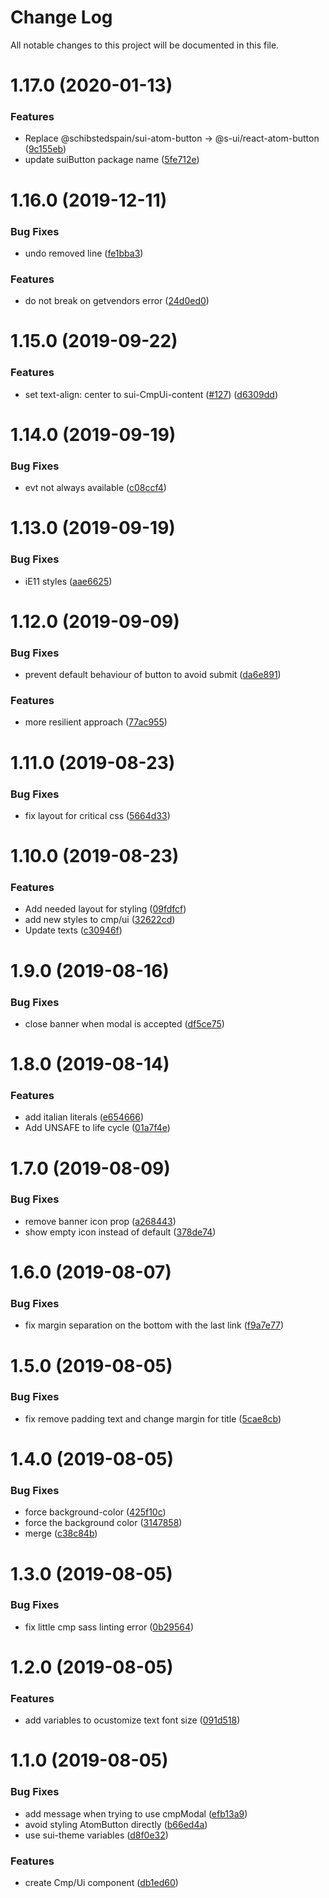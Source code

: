 # Change Log

All notable changes to this project will be documented in this file.

# 1.17.0 (2020-01-13)


### Features

* Replace @schibstedspain/sui-atom-button -> @s-ui/react-atom-button ([9c155eb](https://github.com/SUI-Components/schibsted-spain-components/commit/9c155eb345bb9bda68c21754e959e987c70059df))
* update suiButton package name ([5fe712e](https://github.com/SUI-Components/schibsted-spain-components/commit/5fe712e99357464cb949cfdaa26e62327e5dfc84))



# 1.16.0 (2019-12-11)


### Bug Fixes

* undo removed line ([fe1bba3](https://github.com/SUI-Components/schibsted-spain-components/commit/fe1bba3ccf178d481520f215e170d5f9b6c92a49))


### Features

* do not break on getvendors error ([24d0ed0](https://github.com/SUI-Components/schibsted-spain-components/commit/24d0ed0360c7f3c4ee80641a76dc6be6b27157ae))



# 1.15.0 (2019-09-22)


### Features

* set text-align: center to sui-CmpUi-content ([#127](https://github.com/SUI-Components/schibsted-spain-components/issues/127)) ([d6309dd](https://github.com/SUI-Components/schibsted-spain-components/commit/d6309ddbcffda095824cf208753d64731bbe263a))



# 1.14.0 (2019-09-19)


### Bug Fixes

* evt not always available ([c08ccf4](https://github.com/SUI-Components/schibsted-spain-components/commit/c08ccf40a26942dc0809f8ea1527f9baf938e41e))



# 1.13.0 (2019-09-19)


### Bug Fixes

* iE11 styles ([aae6625](https://github.com/SUI-Components/schibsted-spain-components/commit/aae66259be8ae6ad39531f052777bdcdf636bbd7))



# 1.12.0 (2019-09-09)


### Bug Fixes

* prevent default behaviour of button to avoid submit ([da6e891](https://github.com/SUI-Components/schibsted-spain-components/commit/da6e89128118cb18d7f19887ca2fe5a3f34262ae))


### Features

* more resilient approach ([77ac955](https://github.com/SUI-Components/schibsted-spain-components/commit/77ac95516c152571748f049d96cfb134d83ced88))



# 1.11.0 (2019-08-23)


### Bug Fixes

* fix layout for critical css ([5664d33](https://github.com/SUI-Components/schibsted-spain-components/commit/5664d3385cfd474d1f2a0a9865f87072275a512e))



# 1.10.0 (2019-08-23)


### Features

* Add needed layout for styling ([09fdfcf](https://github.com/SUI-Components/schibsted-spain-components/commit/09fdfcf3793813175741352abb1afeef15bd368c))
* add new styles to cmp/ui ([32622cd](https://github.com/SUI-Components/schibsted-spain-components/commit/32622cd1b8519807d38c5bd3e79c29d9bc1aaf9f))
* Update texts ([c30946f](https://github.com/SUI-Components/schibsted-spain-components/commit/c30946f23a839dae4085042a030158badc9dd37f))



# 1.9.0 (2019-08-16)


### Bug Fixes

* close banner when modal is accepted ([df5ce75](https://github.com/SUI-Components/schibsted-spain-components/commit/df5ce755d14d9fa3b73e25f63fd3c001fcb5c20b))



# 1.8.0 (2019-08-14)


### Features

* add italian literals ([e654666](https://github.com/SUI-Components/schibsted-spain-components/commit/e654666864069fdcd5bb091c204b82f2a9f9c8c8))
* Add UNSAFE to life cycle ([01a7f4e](https://github.com/SUI-Components/schibsted-spain-components/commit/01a7f4e4fdc65810178be4ebb731ff61c3b15a18))



# 1.7.0 (2019-08-09)


### Bug Fixes

* remove banner icon prop ([a268443](https://github.com/SUI-Components/schibsted-spain-components/commit/a2684434f1eab22a1573f3d80ea6818584b39dcc))
* show empty icon instead of default ([378de74](https://github.com/SUI-Components/schibsted-spain-components/commit/378de74a37afdd8f7d5e39a2d1b810312e5830a7))



# 1.6.0 (2019-08-07)


### Bug Fixes

* fix margin separation on the bottom with the last link ([f9a7e77](https://github.com/SUI-Components/schibsted-spain-components/commit/f9a7e772530f7448ac1a1c35ffd33af0a9008ad4))



# 1.5.0 (2019-08-05)


### Bug Fixes

* fix remove padding text and change margin for title ([5cae8cb](https://github.com/SUI-Components/schibsted-spain-components/commit/5cae8cbfff65f796a4022b8080a8ebb3267fe01a))



# 1.4.0 (2019-08-05)


### Bug Fixes

* force background-color ([425f10c](https://github.com/SUI-Components/schibsted-spain-components/commit/425f10cdcdc4792b48684659a5bd9961359c7281))
* force the background color ([3147858](https://github.com/SUI-Components/schibsted-spain-components/commit/3147858123691af3f3978ef2f5eaf0245348bf01))
* merge ([c38c84b](https://github.com/SUI-Components/schibsted-spain-components/commit/c38c84bc6b6c182dd623c447f056ed61f9c2cbed))



# 1.3.0 (2019-08-05)


### Bug Fixes

* fix little cmp sass linting error ([0b29564](https://github.com/SUI-Components/schibsted-spain-components/commit/0b29564e5dcaa53ee84636acf6903f69d6f08289))



# 1.2.0 (2019-08-05)


### Features

* add variables to ocustomize text font size ([091d518](https://github.com/SUI-Components/schibsted-spain-components/commit/091d51888a39ef17996a419fb38869d3e2a855fd))



# 1.1.0 (2019-08-05)


### Bug Fixes

* add message when trying to use cmpModal ([efb13a9](https://github.com/SUI-Components/schibsted-spain-components/commit/efb13a9b7b1187f2af6f784807f603d674819054))
* avoid styling AtomButton directly ([b66ed4a](https://github.com/SUI-Components/schibsted-spain-components/commit/b66ed4a244425bef75eab504080c84498da6fb1f))
* use sui-theme variables ([d8f0e32](https://github.com/SUI-Components/schibsted-spain-components/commit/d8f0e3290c616b78975fa88bcd32372be2c50e0b))


### Features

* create Cmp/Ui component ([db1ed60](https://github.com/SUI-Components/schibsted-spain-components/commit/db1ed60891c147824467f82c6a5683bab4dc0883))



